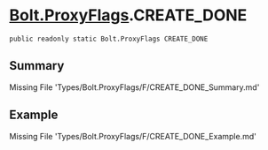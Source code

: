 # [Bolt.ProxyFlags](Types/Bolt.ProxyFlags.md).CREATE_DONE
`public readonly static Bolt.ProxyFlags CREATE_DONE`
## Summary
Missing File 'Types/Bolt.ProxyFlags/F/CREATE_DONE_Summary.md'
## Example
Missing File 'Types/Bolt.ProxyFlags/F/CREATE_DONE_Example.md'
